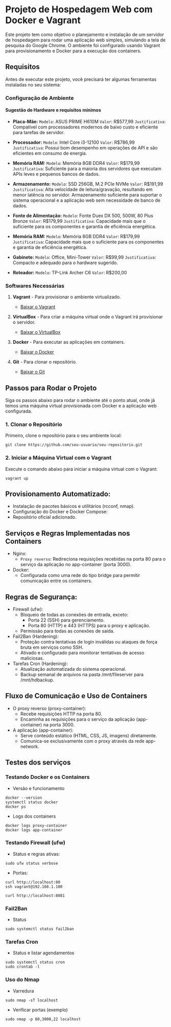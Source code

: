 # Projeto de Hospedagem Web com Docker e Vagrant

Este projeto tem como objetivo o planejamento e instalação de um servidor de hospedagem para rodar uma aplicação web simples, simulando a tela de pesquisa do Google Chrome. O ambiente foi configurado usando Vagrant para provisionamento e Docker para a execução dos containers.

## Requisitos

Antes de executar este projeto, você precisará ter algumas ferramentas instaladas no seu sistema:

### Configuração de Ambiente
#### Sugestão de Hardware e requisitos mínimos

- **Placa-Mãe:**
   `Modelo`: ASUS PRIME H610M
   `Valor`: R$577,99
   `Justificativa`: Compatível com processadores modernos de baixo custo e eficiente para tarefas de servidor.

- **Processador:**
   `Modelo`: Intel Core i3-12100
   `Valor`: R$786,99
   `Justificativa`: Possui bom desempenho em operações de API e são eficientes em consumo de energia.

- **Memória RAM:**
   `Modelo`: Memória 8GB DDR4
   `Valor`: R$179,99
   `Justificativa`: Suficiente para a maioria dos servidores que executam APIs leves e pequenos bancos de dados.

- **Armazenamento:**
   `Modelo`: SSD 256GB, M.2 PCIe NVMe
   `Valor`: R$191,99
   `Justificativa`: Alta velocidade de leitura/gravação, resultando em menor latência no servidor. Armazenamento suficiente para suportar o sistema operacional e a aplicação web sem necessidade de banco de dados.

- **Fonte de Alimentação:**
   `Modelo`: Fonte Duex DX 500, 500W, 80 Plus Bronze
   `Valor`: R$179,99
   `Justificativa`: Capacidade mais que o suficiente para os componentes e garantia de eficiência energética.


- **Memória RAM:**
   `Modelo`: Memória 8GB DDR4
   `Valor`: R$179,99
   `Justificativa`: Capacidade mais que o suficiente para os componentes e garantia de eficiência energética.

- **Gabinete:**
   `Modelo`: Office, Mini-Tower
   `Valor`: R$99,99
   `Justificativa`: Compacto e adequado para o hardware sugerido.

- **Roteador:**
   `Modelo`: TP-Link Archer C6
   `Valor`: R$200,00

### Softwares Necessárias

1. **Vagrant** - Para provisionar o ambiente virtualizado.
   - [Baixar o Vagrant](https://www.vagrantup.com/downloads)
   
2. **VirtualBox** - Para criar a máquina virtual onde o Vagrant irá provisionar o servidor.
   - [Baixar o VirtualBox](https://www.virtualbox.org/wiki/Downloads)

3. **Docker** - Para executar as aplicações em containers.
   - [Baixar o Docker](https://www.docker.com/get-started)

4. **Git** - Para clonar o repositório.
   - [Baixar o Git](https://git-scm.com/)

## Passos para Rodar o Projeto

Siga os passos abaixo para rodar o ambiente até o ponto atual, onde já temos uma máquina virtual provisionada com Docker e a aplicação web configurada.

### 1. Clonar o Repositório

Primeiro, clone o repositório para o seu ambiente local:

```
git clone https://github.com/seu-usuario/seu-repositorio.git
```

### 2. Iniciar a Máquina Virtual com o Vagrant

Execute o comando abaixo para iniciar a máquina virtual com o Vagrant:

```
vagrant up
```
## Provisionamento Automatizado:
- Instalação de pacotes básicos e utilitários (rcconf, nmap).
- Configuração do Docker e Docker Compose:
- Repositório oficial adicionado.

## Serviços e Regras Implementadas nos Containers
- Nginx:
   - `Proxy reverso`: Redireciona requisições recebidas na porta 80 para o serviço da aplicação no app-container (porta 3000).
- Docker:
   - Configurada como uma rede do tipo bridge para permitir comunicação entre os containers.

## Regras de Segurança:
- Firewall (ufw):
   - Bloqueio de todas as conexões de entrada, exceto:
      - Porta 22 (SSH) para gerenciamento.
      - Porta 80 (HTTP) e 443 (HTTPS) para o proxy e aplicação.
   - Permissão para todas as conexões de saída.
- Fail2Ban (Hardening):
   - Proteção contra tentativas de login inválidas ou ataques de força bruta em serviços como SSH.
   - Ativado e configurado para monitorar tentativas de acesso maliciosas.
- Tarefas Cron (Hardening):
   - Atualização automatizada do sistema operacional.
   - Backup semanal de arquivos na pasta /mnt/fileserver para /mnt/hdbackup.

## Fluxo de Comunicação e Uso de Containers
- O proxy reverso (proxy-container):
   - Recebe requisições HTTP na porta 80.
   - Encaminha as requisições para o serviço da aplicação (app-container) na porta 3000.
- A aplicação (app-container):
   - Serve conteúdo estático (HTML, CSS, JS, imagens) diretamente.
   - Comunica-se exclusivamente com o proxy através da rede app-network.

## Testes dos serviços
### Testando Docker e os Containers
- Versão e funcionamento
```
docker --version
systemctl status docker
docker ps
```
- Logs dos containers
```
docker logs proxy-container
docker logs app-container
```
### Testando Firewall (ufw)
- Status e regras ativas:
```
sudo ufw status verbose
```
- Portas:
```
curl http://localhost:80
ssh vagrant@192.168.1.100

curl http://localhost:8081
```
### Fail2Ban
- Status
```
sudo systemctl status fail2ban

```
### Tarefas Cron
- Status e listar agendamentos
```
sudo systemctl status cron
sudo crontab -l
```
### Uso do Nmap
- Varredura
```
sudo nmap -sT localhost
```
- Verificar portas (exemplo)
```
sudo nmap -p 80,3000,22 localhost
```
